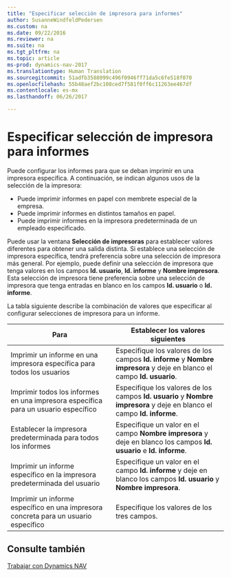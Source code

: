 ```yaml
---
title: "Especificar selección de impresora para informes"
author: SusanneWindfeldPedersen
ms.custom: na
ms.date: 09/22/2016
ms.reviewer: na
ms.suite: na
ms.tgt_pltfrm: na
ms.topic: article
ms-prod: dynamics-nav-2017
ms.translationtype: Human Translation
ms.sourcegitcommit: 51adfb3588099c496f0946ff71da5c6fe518f070
ms.openlocfilehash: 55b48aef2bc108ced7f581f0ff6c11263ee467df
ms.contentlocale: es-mx
ms.lasthandoff: 06/26/2017

---
```

    
# <a name="specify-printer-selection-for-reports"></a>Especificar selección de impresora para informes
Puede configurar los informes para que se deban imprimir en una impresora específica. A continuación, se indican algunos usos de la selección de la impresora: 

- Puede imprimir informes en papel con membrete especial de la empresa.
- Puede imprimir informes en distintos tamaños en papel.
- Puede imprimir informes en la impresora predeterminada de un empleado especificado.

Puede usar la ventana **Selección de impresoras** para establecer valores diferentes para obtener una salida distinta. Si establece una selección de impresora específica, tendrá preferencia sobre una selección de impresora más general. Por ejemplo, puede definir una selección de impresora que tenga valores en los campos **Id. usuario**, **Id. informe** y **Nombre impresora**. Esta selección de impresora tiene preferencia sobre una selección de impresora que tenga entradas en blanco en los campos **Id. usuario** o **Id. informe**. 

La tabla siguiente describe la combinación de valores que especificar al configurar selecciones de impresora para un informe.

|Para                                                 |Establecer los valores siguientes                                             |
|---------------------------------------------------|---------------------------------------------------------------------|
|Imprimir un informe en una impresora específica para todos los usuarios |Especifique los valores de los campos **Id. informe** y **Nombre impresora** y deje en blanco el campo **Id. usuario**.|
|Imprimir todos los informes en una impresora específica para un usuario específico|Especifique los valores de los campos **Id. usuario** y **Nombre impresora** y deje en blanco el campo **Id. informe**.|
|Establecer la impresora predeterminada para todos los informes|Especifique un valor en el campo **Nombre impresora** y deje en blanco los campos **Id. usuario** e **Id. informe**.|
|Imprimir un informe específico en la impresora predeterminada del usuario|Especifique un valor en el campo **Id. informe** y deje en blanco los campos **Id. usuario** y **Nombre impresora**.|
|Imprimir un informe específico en una impresora concreta para un usuario específico|Especifique los valores de los tres campos.|

## <a name="see-also"></a>Consulte también
[Trabajar con Dynamics NAV](ui-work-product.md)

